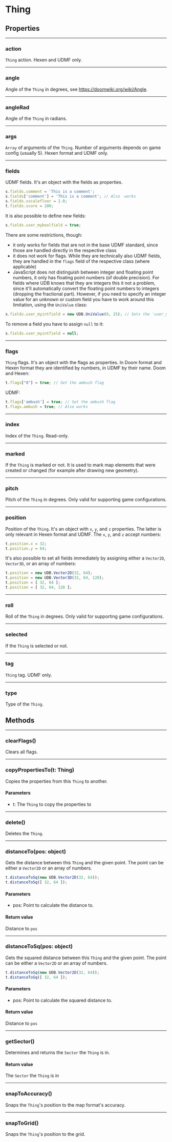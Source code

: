 # Thing

## Properties

---
### action
`Thing` action. Hexen and UDMF only.

---
### angle
Angle of the `Thing` in degrees, see https://doomwiki.org/wiki/Angle.

---
### angleRad
Angle of the `Thing` in radians.

---
### args
`Array` of arguments of the `Thing`. Number of arguments depends on game config (usually 5). Hexen format and UDMF only.

---
### fields
UDMF fields. It's an object with the fields as properties.

```js
s.fields.comment = 'This is a comment';
s.fields['comment'] = 'This is a comment'; // Also  works
s.fields.xscalefloor = 2.0;
t.fields.score = 100;
```
It is also possible to define new fields:

```js
s.fields.user_myboolfield = true;
```
There are some restrictions, though:

* it only works for fields that are not in the base UDMF standard, since those are handled directly in the respective class
* it does not work for flags. While they are technically also UDMF fields, they are handled in the `flags` field of the respective class (where applicable)
* JavaScript does not distinguish between integer and floating point numbers, it only has floating point numbers (of double precision). For fields where UDB knows that they are integers this it not a problem, since it'll automatically convert the floating point numbers to integers (dropping the fractional part). However, if you need to specify an integer value for an unknown or custom field you have to work around this limitation, using the `UniValue` class:

```js
s.fields.user_myintfield = new UDB.UniValue(0, 25); // Sets the 'user_myintfield' field to an integer value of 25
```
To remove a field you have to assign `null` to it:

```js
s.fields.user_myintfield = null;
```

---
### flags
`Thing` flags. It's an object with the flags as properties. In Doom format and Hexen format they are identified by numbers, in UDMF by their name.
Doom and Hexen:

```js
t.flags["8"] = true; // Set the ambush flag
```
UDMF:

```js
t.flags['ambush'] = true; // Set the ambush flag
t.flags.ambush = true; // Also works
```

---
### index
Index of the `Thing`. Read-only.

---
### marked
If the `Thing` is marked or not. It is used to mark map elements that were created or changed (for example after drawing new geometry).

---
### pitch
Pitch of the `Thing` in degrees. Only valid for supporting game configurations.

---
### position
Position of the `Thing`. It's an object with `x`, `y`, and `z` properties. The latter is only relevant in Hexen format and UDMF.
The `x`, `y`, and `z` accept numbers:

```js
t.position.x = 32;
t.position.y = 64;
```
It's also possible to set all fields immediately by assigning either a `Vector2D`, `Vector3D`, or an array of numbers:

```js
t.position = new UDB.Vector2D(32, 64);
t.position = new UDB.Vector3D(32, 64, 128);
t.position = [ 32, 64 ];
t.position = [ 32, 64, 128 ];
```

---
### roll
Roll of the `Thing` in degrees. Only valid for supporting game configurations.

---
### selected
If the `Thing` is selected or not.

---
### tag
`Thing` tag. UDMF only.

---
### type
Type of the `Thing`.
## Methods

---
### clearFlags()
Clears all flags.

---
### copyPropertiesTo(t: Thing)
Copies the properties from this `Thing` to another.
#### Parameters
* t: The `Thing` to copy the properties to

---
### delete()
Deletes the `Thing`.

---
### distanceTo(pos: object)
Gets the distance between this `Thing` and the given point. The point can be either a `Vector2D` or an array of numbers.

```js
t.distanceToSq(new UDB.Vector2D(32, 64));
t.distanceToSq([ 32, 64 ]);
```
#### Parameters
* pos: Point to calculate the distance to.
#### Return value
Distance to `pos`

---
### distanceToSq(pos: object)
Gets the squared distance between this `Thing` and the given point.
The point can be either a `Vector2D` or an array of numbers.

```js
t.distanceToSq(new UDB.Vector2D(32, 64));
t.distanceToSq([ 32, 64 ]);
```
#### Parameters
* pos: Point to calculate the squared distance to.
#### Return value
Distance to `pos`

---
### getSector()
Determines and returns the `Sector` the `Thing` is in.
#### Return value
The `Sector` the `Thing` is in

---
### snapToAccuracy()
Snaps the `Thing`'s position to the map format's accuracy.

---
### snapToGrid()
Snaps the `Thing`'s position to the grid.
